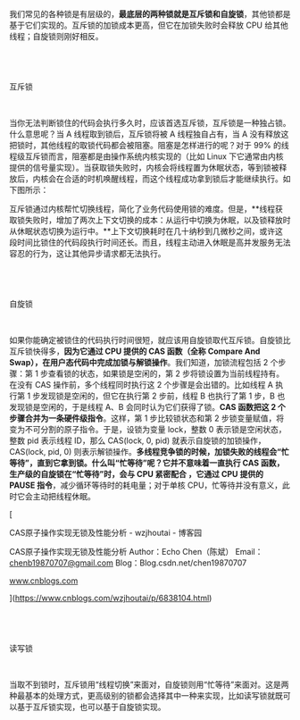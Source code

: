 我们常见的各种锁是有层级的，**最底层的两种锁就是互斥锁和自旋锁**，其他锁都是基于它们实现的。互斥锁的加锁成本更高，但它在加锁失败时会释放 CPU 给其他线程；自旋锁则刚好相反。

‌

# 

互斥锁

‌

当你无法判断锁住的代码会执行多久时，应该首选互斥锁，互斥锁是一种独占锁。什么意思呢？当 A 线程取到锁后，互斥锁将被 A 线程独自占有，当 A 没有释放这把锁时，其他线程的取锁代码都会被阻塞。阻塞是怎样进行的呢？对于 99% 的线程级互斥锁而言，阻塞都是由操作系统内核实现的（比如 Linux 下它通常由内核提供的信号量实现）。当获取锁失败时，内核会将线程置为休眠状态，等到锁被释放后，内核会在合适的时机唤醒线程，而这个线程成功拿到锁后才能继续执行。如下图所示：

互斥锁通过内核帮忙切换线程，简化了业务代码使用锁的难度。但是，**线程获取锁失败时，增加了两次上下文切换的成本：从运行中切换为休眠，以及锁释放时从休眠状态切换为运行中。**上下文切换耗时在几十纳秒到几微秒之间，或许这段时间比锁住的代码段执行时间还长。而且，线程主动进入休眠是高并发服务无法容忍的行为，这让其他异步请求都无法执行。

‌

# 

自旋锁

‌

如果你能确定被锁住的代码执行时间很短，就应该用自旋锁取代互斥锁。自旋锁比互斥锁快得多，**因为它通过 CPU 提供的 CAS 函数（全称 Compare And Swap），在用户态代码中完成加锁与解锁操作**。我们知道，加锁流程包括 2 个步骤：第 1 步查看锁的状态，如果锁是空闲的，第 2 步将锁设置为当前线程持有。在没有 CAS 操作前，多个线程同时执行这 2 个步骤是会出错的。比如线程 A 执行第 1 步发现锁是空闲的，但它在执行第 2 步前，线程 B 也执行了第 1 步，B 也发现锁是空闲的，于是线程 A、B 会同时认为它们获得了锁。**CAS 函数把这 2 个步骤合并为一条硬件级指令**。这样，第 1 步比较锁状态和第 2 步锁变量赋值，将变为不可分割的原子指令。于是，设锁为变量 lock，整数 0 表示锁是空闲状态，整数 pid 表示线程 ID，那么 CAS(lock, 0, pid) 就表示自旋锁的加锁操作，CAS(lock, pid, 0) 则表示解锁操作。**多线程竞争锁的时候，加锁失败的线程会“忙等待”，直到它拿到锁。什么叫“忙等待”呢？它并不意味着一直执行 CAS 函数，生产级的自旋锁在“忙等待”时，会与 CPU 紧密配合 ，它通过 CPU 提供的 PAUSE 指令**，减少循环等待时的耗电量；对于单核 CPU，忙等待并没有意义，此时它会主动把线程休眠。

[

CAS原子操作实现无锁及性能分析 - wzjhoutai - 博客园

CAS原子操作实现无锁及性能分析 Author：Echo Chen（陈斌） Email：chenb19870707@gmail.com Blog：Blog.csdn.net/chen19870707

www.cnblogs.com

](https://www.cnblogs.com/wzjhoutai/p/6838104.html)

‌

# 

读写锁

‌

当取不到锁时，互斥锁用“线程切换”来面对，自旋锁则用“忙等待”来面对。这是两种最基本的处理方式，更高级别的锁都会选择其中一种来实现，比如读写锁就既可以基于互斥锁实现，也可以基于自旋锁实现。
